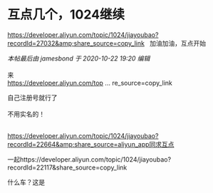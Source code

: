 # 互点几个，1024继续


https://developer.aliyun.com/topic/1024/jiayoubao?recordId=27032&amp;share_source=copy_link&nbsp; &nbsp;加油加油，互点开始

<i class="pstatus"> 本帖最后由 jamesbond 于 2020-10-22 19:20 编辑 </i><br />
<br />
来<br />
<a href="https://developer.aliyun.com/topic/1024/jiayoubao?recordId=10713&amp;share_source=copy_link]https://developer.aliyun.com/topic/1024/jiayoubao?recordId=10713&amp;share_source=copy_link" target="_blank">https://developer.aliyun.com/top ... re_source=copy_link</a><img id="aimg_P0U1x" onclick="zoom(this, this.src, 0, 0, 0)" class="zoom" src="https://cdn.jsdelivr.net/gh/hishis/forum-master/public/images/patch.gif" onmouseover="img_onmouseoverfunc(this)" onload="thumbImg(this)" border="0" alt="" />

自己注册号就行了<br />
<br />
不用实名的！<br />
<br />
<img src="static/image/smiley/default/lol.gif" smilieid="12" border="0" alt="" /><img src="static/image/smiley/default/lol.gif" smilieid="12" border="0" alt="" /><img src="static/image/smiley/default/lol.gif" smilieid="12" border="0" alt="" />

https://developer.aliyun.com/topic/1024/jiayoubao?recordId=22664&amp;share_source=aliyun_app同求互点

一起https://developer.aliyun.com/topic/1024/jiayoubao?recordId=22117&amp;share_source=copy_link

什么车？这是
